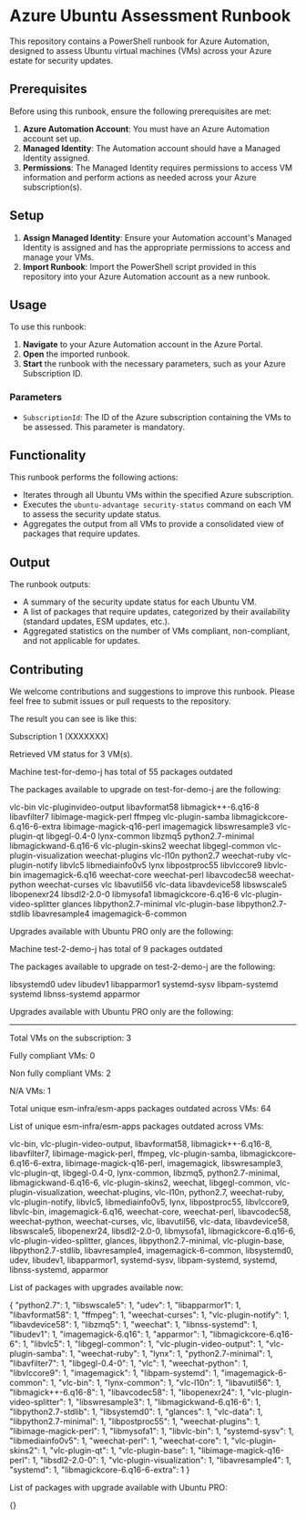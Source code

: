 # Azure Ubuntu Assessment Runbook

This repository contains a PowerShell runbook for Azure Automation, designed to assess Ubuntu virtual machines (VMs) across your Azure estate for security updates.

## Prerequisites

Before using this runbook, ensure the following prerequisites are met:

1. **Azure Automation Account**: You must have an Azure Automation account set up.
2. **Managed Identity**: The Automation account should have a Managed Identity assigned.
3. **Permissions**: The Managed Identity requires permissions to access VM information and perform actions as needed across your Azure subscription(s).

## Setup

1. **Assign Managed Identity**: Ensure your Automation account's Managed Identity is assigned and has the appropriate permissions to access and manage your VMs.
2. **Import Runbook**: Import the PowerShell script provided in this repository into your Azure Automation account as a new runbook.

## Usage

To use this runbook:

1. **Navigate** to your Azure Automation account in the Azure Portal.
2. **Open** the imported runbook.
3. **Start** the runbook with the necessary parameters, such as your Azure Subscription ID.

### Parameters

- `SubscriptionId`: The ID of the Azure subscription containing the VMs to be assessed. This parameter is mandatory.

## Functionality

This runbook performs the following actions:

- Iterates through all Ubuntu VMs within the specified Azure subscription.
- Executes the `ubuntu-advantage security-status` command on each VM to assess the security update status.
- Aggregates the output from all VMs to provide a consolidated view of packages that require updates.

## Output

The runbook outputs:

- A summary of the security update status for each Ubuntu VM.
- A list of packages that require updates, categorized by their availability (standard updates, ESM updates, etc.).
- Aggregated statistics on the number of VMs compliant, non-compliant, and not applicable for updates.

## Contributing

We welcome contributions and suggestions to improve this runbook. Please feel free to submit issues or pull requests to the repository.

The result you can see is like this:

Subscription 1 (XXXXXXX)

Retrieved VM status for 3 VM(s).

Machine test-for-demo-j has total of 55 packages outdated

The packages available to upgrade on test-for-demo-j are the following:

vlc-bin vlc-pluginvideo-output libavformat58 libmagick++-6.q16-8 libavfilter7 libimage-magick-perl ffmpeg vlc-plugin-samba libmagickcore-6.q16-6-extra libimage-magick-q16-perl imagemagick libswresample3 vlc-plugin-qt libgegl-0.4-0 lynx-common libzmq5 python2.7-minimal libmagickwand-6.q16-6 vlc-plugin-skins2 weechat libgegl-common vlc-plugin-visualization weechat-plugins vlc-l10n python2.7 weechat-ruby vlc-plugin-notify libvlc5 libmediainfo0v5 lynx libpostproc55 libvlccore9 libvlc-bin imagemagick-6.q16 weechat-core weechat-perl libavcodec58 weechat-python weechat-curses vlc libavutil56 vlc-data libavdevice58 libswscale5 libopenexr24 libsdl2-2.0-0 libmysofa1 libmagickcore-6.q16-6 vlc-plugin-video-splitter glances libpython2.7-minimal vlc-plugin-base libpython2.7-stdlib libavresample4 imagemagick-6-common

Upgrades available with Ubuntu PRO only are the following: 

Machine test-2-demo-j has total of 9 packages outdated

The packages available to upgrade on test-2-demo-j are the following:

libsystemd0 udev libudev1 libapparmor1 systemd-sysv libpam-systemd systemd libnss-systemd apparmor

Upgrades available with Ubuntu PRO only are the following: 

--------------------------------------------------------------------------------------------------------------

Total VMs on the subscription: 3

Fully compliant VMs: 0

Non fully compliant VMs: 2

N/A VMs: 1

Total unique esm-infra/esm-apps packages outdated across VMs: 64

List of unique esm-infra/esm-apps packages outdated across VMs:

vlc-bin, vlc-plugin-video-output, libavformat58, libmagick++-6.q16-8, libavfilter7, libimage-magick-perl, ffmpeg, vlc-plugin-samba, libmagickcore-6.q16-6-extra, libimage-magick-q16-perl, imagemagick, libswresample3, vlc-plugin-qt, libgegl-0.4-0, lynx-common, libzmq5, python2.7-minimal, libmagickwand-6.q16-6, vlc-plugin-skins2, weechat, libgegl-common, vlc-plugin-visualization, weechat-plugins, vlc-l10n, python2.7, weechat-ruby, vlc-plugin-notify, libvlc5, libmediainfo0v5, lynx, libpostproc55, libvlccore9, libvlc-bin, imagemagick-6.q16, weechat-core, weechat-perl, libavcodec58, weechat-python, weechat-curses, vlc, libavutil56, vlc-data, libavdevice58, libswscale5, libopenexr24, libsdl2-2.0-0, libmysofa1, libmagickcore-6.q16-6, vlc-plugin-video-splitter, glances, libpython2.7-minimal, vlc-plugin-base, libpython2.7-stdlib, libavresample4, imagemagick-6-common, libsystemd0, udev, libudev1, libapparmor1, systemd-sysv, libpam-systemd, systemd, libnss-systemd, apparmor


List of packages with upgrades available now:


{
  "python2.7": 1,
  "libswscale5": 1,
  "udev": 1,
  "libapparmor1": 1,
  "libavformat58": 1,
  "ffmpeg": 1,
  "weechat-curses": 1,
  "vlc-plugin-notify": 1,
  "libavdevice58": 1,
  "libzmq5": 1,
  "weechat": 1,
  "libnss-systemd": 1,
  "libudev1": 1,
  "imagemagick-6.q16": 1,
  "apparmor": 1,
  "libmagickcore-6.q16-6": 1,
  "libvlc5": 1,
  "libgegl-common": 1,
  "vlc-plugin-video-output": 1,
  "vlc-plugin-samba": 1,
  "weechat-ruby": 1,
  "lynx": 1,
  "python2.7-minimal": 1,
  "libavfilter7": 1,
  "libgegl-0.4-0": 1,
  "vlc": 1,
  "weechat-python": 1,
  "libvlccore9": 1,
  "imagemagick": 1,
  "libpam-systemd": 1,
  "imagemagick-6-common": 1,
  "vlc-bin": 1,
  "lynx-common": 1,
  "vlc-l10n": 1,
  "libavutil56": 1,
  "libmagick++-6.q16-8": 1,
  "libavcodec58": 1,
  "libopenexr24": 1,
  "vlc-plugin-video-splitter": 1,
  "libswresample3": 1,
  "libmagickwand-6.q16-6": 1,
  "libpython2.7-stdlib": 1,
  "libsystemd0": 1,
  "glances": 1,
  "vlc-data": 1,
  "libpython2.7-minimal": 1,
  "libpostproc55": 1,
  "weechat-plugins": 1,
  "libimage-magick-perl": 1,
  "libmysofa1": 1,
  "libvlc-bin": 1,
  "systemd-sysv": 1,
  "libmediainfo0v5": 1,
  "weechat-perl": 1,
  "weechat-core": 1,
  "vlc-plugin-skins2": 1,
  "vlc-plugin-qt": 1,
  "vlc-plugin-base": 1,
  "libimage-magick-q16-perl": 1,
  "libsdl2-2.0-0": 1,
  "vlc-plugin-visualization": 1,
  "libavresample4": 1,
  "systemd": 1,
  "libmagickcore-6.q16-6-extra": 1
}

List of packages with upgrade available with Ubuntu PRO:

{}

